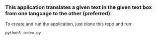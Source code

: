 ### This application translates a given text in the given text box from one language to the other (preferred).

To create and run the application, just clone this repo and run: 
```
python3 index.py
```
